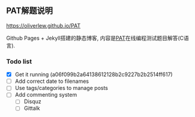 ## PAT解题说明

https://oliverlew.github.io/PAT

Github Pages + Jekyll搭建的静态博客, 内容是[PAT](https://www.patest.cn/contests)在线编程测试题目解答(C语言).

### Todo list

- [x] Get it running (a06f099b2a64138612128b2c9227b2b2514ff617)
- [ ] Add correct date to filenames
- [ ] Use tags/categories to manage posts
- [ ] Add commenting system
  - [ ] Disquz
  - [ ] Gittalk
